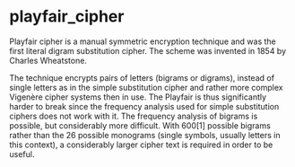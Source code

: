 # playfair_cipher
Playfair cipher is a manual symmetric encryption technique and was the first literal digram substitution cipher. The scheme was invented in 1854 by Charles Wheatstone.

The technique encrypts pairs of letters (bigrams or digrams), instead of single letters as in the simple substitution cipher and rather more complex Vigenère cipher systems then in use. The Playfair is thus significantly harder to break since the frequency analysis used for simple substitution ciphers does not work with it. The frequency analysis of bigrams is possible, but considerably more difficult. With 600[1] possible bigrams rather than the 26 possible monograms (single symbols, usually letters in this context), a considerably larger cipher text is required in order to be useful.


